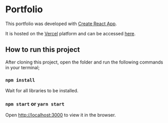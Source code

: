 # Portfolio

This portfolio was developed with [Create React App](https://github.com/facebook/create-react-app).

It is hosted on the [Vercel](https://vercel.com) platform and can be accessed [here](https://dev-portfolio-philip.vercel.app/).

## How to run this project

After cloning this project, open the folder and run the following commands in your terminal;

### `npm install`

Wait for all libraries to be installed.

### `npm start` or `yarn start`

Open [http://localhost:3000](http://localhost:3000) to view it in the browser.
